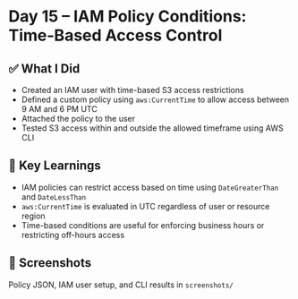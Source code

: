 # Day 15 – IAM Policy Conditions: Time-Based Access Control

## ✅ What I Did
- Created an IAM user with time-based S3 access restrictions  
- Defined a custom policy using `aws:CurrentTime` to allow access between 9 AM and 6 PM UTC  
- Attached the policy to the user  
- Tested S3 access within and outside the allowed timeframe using AWS CLI  

## 🧠 Key Learnings
- IAM policies can restrict access based on time using `DateGreaterThan` and `DateLessThan`  
- `aws:CurrentTime` is evaluated in UTC regardless of user or resource region  
- Time-based conditions are useful for enforcing business hours or restricting off-hours access  

## 📸 Screenshots
Policy JSON, IAM user setup, and CLI results in `screenshots/`
